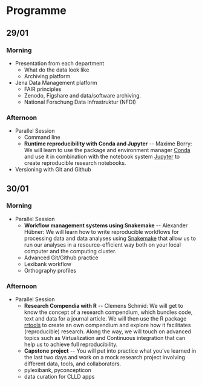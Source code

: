 # Programme

## 29/01

### Morning 

- Presentation from each department
    - What do the data look like
    - Archiving platform
- Jena Data Management platform
    - FAIR principles 
    - Zenodo, Figshare and data/software archiving.
    - National Forschung Data Infrastruktur (NFDI)


### Afternoon
- Parallel Session
    - Command line
    - **Runtime reproducibility with Conda and Jupyter** -- Maxime Borry: We will learn to use the package and environment manager [Conda](https://docs.conda.io/en/latest) and use it in combination with the notebook system [Jupyter](https://jupyter.org) to create reproducible research notebooks.
- Versioning with Git and Github

## 30/01

### Morning 

- Parallel Session
    - **Workflow management systems using Snakemake** -- Alexander Hübner: We will learn how to write reproducible workflows for processing data and data analyses using [Snakemake](https://snakemake.readthedocs.io/en/stable/) that allow us to run our analyses in a resource-efficient way both on your local computer and the computing cluster.
    - Advanced Git/Github practice 
    - Lexibank workflow
    - Orthography profiles


### Afternoon 

- Parallel Session
    - **Research Compendia with R** -- Clemens Schmid: We will get to know the concept of a research compendium, which bundles code, text and data for a journal article. We will then use the R package [rrtools](https://github.com/benmarwick/rrtools) to create an own compendium and explore how it facilitates (reproducible) research. Along the way, we will touch on advanced topics such as Virtualization and Continuous integration that can help us to achieve full reproducibility.
    - **Capstone project** -- You will put into practice what you've learned in the last two days and work on a mock research project involving different data, tools, and collaborators.
    - pylexibank, pyconcepticon
    - data curation for CLLD apps
